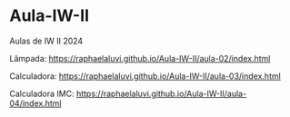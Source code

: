 # Aula-IW-II
Aulas de IW II 2024

Lâmpada: https://raphaelaluvi.github.io/Aula-IW-II/aula-02/index.html

Calculadora: https://raphaelaluvi.github.io/Aula-IW-II/aula-03/index.html

Calculadora IMC: https://raphaelaluvi.github.io/Aula-IW-II/aula-04/index.html
